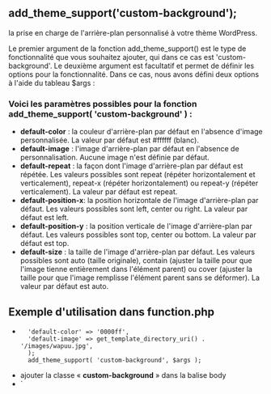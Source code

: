 ## add_theme_support('custom-background');

la prise en charge de l'arrière-plan personnalisé à votre thème WordPress.

Le premier argument de la fonction add_theme_support() est le type de fonctionnalité que vous souhaitez ajouter, qui dans ce cas est 'custom-background'. Le deuxième argument est facultatif et permet de définir les options pour la fonctionnalité. Dans ce cas, nous avons défini deux options à l'aide du tableau $args :

### Voici les paramètres possibles pour la fonction add_theme_support( 'custom-background' ) :

- **default-color** : la couleur d'arrière-plan par défaut en l'absence d'image personnalisée. La valeur par défaut est #ffffff (blanc).
- **default-image** : l'image d'arrière-plan par défaut en l'absence de personnalisation. Aucune image n'est définie par défaut.
- **default-repeat** : la façon dont l'image d'arrière-plan par défaut est répétée. Les valeurs possibles sont repeat (répéter horizontalement et verticalement), repeat-x (répéter horizontalement) ou repeat-y (répéter verticalement). La valeur par défaut est repeat.
- **default-position-x**: la position horizontale de l'image d'arrière-plan par défaut. Les valeurs possibles sont left, center ou right. La valeur par défaut est left.
- **default-position-y** : la position verticale de l'image d'arrière-plan par défaut. Les valeurs possibles sont top, center ou bottom. La valeur par défaut est top.
- **default-size** : la taille de l'image d'arrière-plan par défaut. Les valeurs possibles sont auto (taille originale), contain (ajuster la taille pour que l'image tienne entièrement dans l'élément parent) ou cover (ajuster la taille pour que l'image remplisse l'élément parent sans se déformer). La valeur par défaut est auto.

## Exemple d'utilisation dans function.php
- ```$args = array(
    'default-color' => '0000ff',
    'default-image' => get_template_directory_uri() . '/images/wapuu.jpg',
    );
    add_theme_support( 'custom-background', $args );
-  ajouter la classe « **custom-background** » dans la balise body
-  `<body class="custom-background site">


